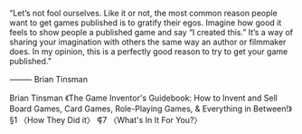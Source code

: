 “Let’s not fool ourselves. Like it or not, the most common reason people want to get games published is to gratify their egos. Imagine how good it feels to show people a published game and say “I created this.” It’s a way of sharing your imagination with others the same way an author or filmmaker does. In my opinion, this is a perfectly good reason to try to get your game published.”

⸻ Brian Tinsman

Brian Tinsman
《The Game Inventor's Guidebook: How to Invent and Sell Board Games, Card Games, Role-Playing Games, & Everything in Between!》
§1 〈How They Did it〉
⸿7 〈What's In It For You?〉
